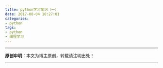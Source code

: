 ```yaml
---
title: python学习笔记（一）
date: 2017-08-04 10:27:01
categories:
- python
tags:
- python
- 编程学习
---
```


----------

**原创申明**：本文为博主原创，转载请注明出处！

----------


